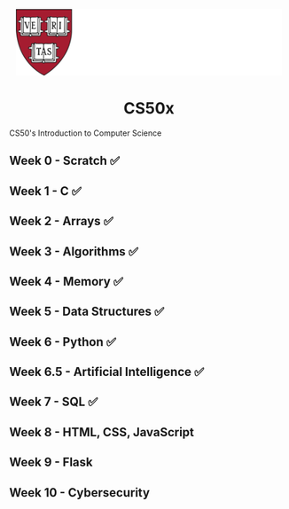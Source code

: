 <div align="center">
<a><img height="120px" src="https://github.com/fesper-s/CS50/blob/main/assets/havard-logo.svg"></a>

# CS50x
</div>

CS50's Introduction to Computer Science


## Week 0 - Scratch ✅

## Week 1 - C ✅

## Week 2 - Arrays ✅

## Week 3 - Algorithms ✅

## Week 4 - Memory ✅

## Week 5 - Data Structures ✅

## Week 6 - Python ✅

## Week 6.5 - Artificial Intelligence ✅

## Week 7 - SQL ✅

## Week 8 - HTML, CSS, JavaScript 

## Week 9 - Flask 

## Week 10 - Cybersecurity 
